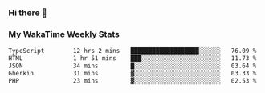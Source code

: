 ### Hi there 👋

<!--
**royschrauwen/royschrauwen** is a ✨ _special_ ✨ repository because its `README.md` (this file) appears on your GitHub profile.

Here are some ideas to get you started:

- 🔭 I’m currently working on ...
- 🌱 I’m currently learning ...
- 👯 I’m looking to collaborate on ...
- 🤔 I’m looking for help with ...
- 💬 Ask me about ...
- 📫 How to reach me: ...
- 😄 Pronouns: ...
- ⚡ Fun fact: ...
-->


### My WakaTime Weekly Stats
<!--START_SECTION:waka-->

```txt
TypeScript        12 hrs 2 mins   ███████████████████░░░░░░   76.09 %
HTML              1 hr 51 mins    ███░░░░░░░░░░░░░░░░░░░░░░   11.73 %
JSON              34 mins         █░░░░░░░░░░░░░░░░░░░░░░░░   03.64 %
Gherkin           31 mins         ▓░░░░░░░░░░░░░░░░░░░░░░░░   03.33 %
PHP               23 mins         ▓░░░░░░░░░░░░░░░░░░░░░░░░   02.53 %
```

<!--END_SECTION:waka-->
